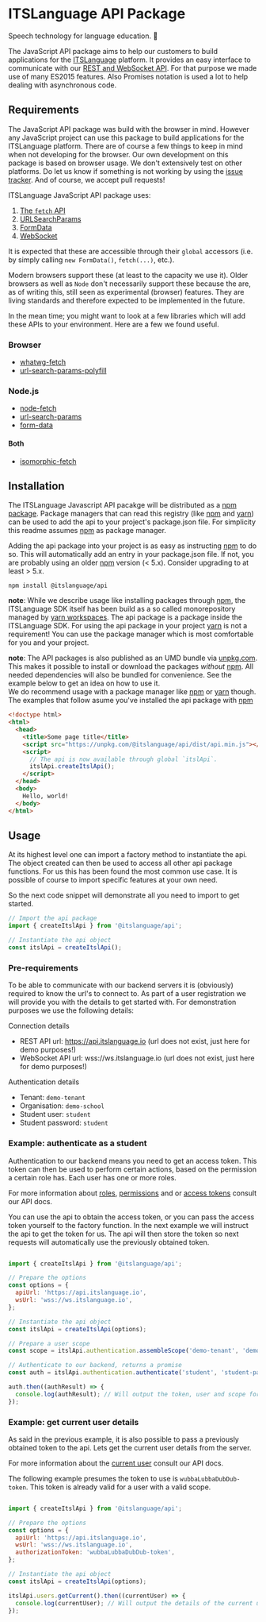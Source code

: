 # ITSLanguage API Package

Speech technology for language education. 📣

The JavaScript API package aims to help our customers to build applications for the [ITSLanguage]
platform. It provides an easy interface to communicate with our [REST and WebSocket API]. For that
purpose we made use of many ES2015 features. Also Promises notation is used a lot to help dealing
with asynchronous code.

## Requirements

The JavaScript API package was build with the browser in mind. However any JavaScript project can
use this package to build applications for the ITSLanguage platform. There are of course a few
things to keep in mind when not developing for the browser. Our own development on this package is
based on browser usage. We don't extensively test on other platforms. Do let us know if something is
not working by using the [issue tracker]. And of course, we accept pull requests!

ITSLanguage JavaScript API package uses:

1. [The `fetch` API][MDN fetch]
1. [URLSearchParams][MDN URLSearchParams]
1. [FormData][MDN FormData]
1. [WebSocket][MDN WebSocket]

It is expected that these are accessible through their `global` accessors (i.e. by simply calling
`new FormData()`, `fetch(...)`, etc.).

Modern browsers support these (at least to the capacity we use it). Older browsers as well as `Node`
don't necessarily support these because the are, as of writing this, still seen as experimental 
(browser) features. They are living standards and therefore expected to be implemented in the 
future.

In the mean time; you might want to look at a few libraries which will add these APIs to your
environment. Here are a few we found useful.

### Browser

- [whatwg-fetch][NPM whatwg-fetch]
- [url-search-params-polyfill][NPM url-search-params-polyfill]

### Node.js

- [node-fetch][NPM node-fetch]
- [url-search-params][NPM url-search-params]
- [form-data][NPM form-data]

#### Both

- [isomorphic-fetch][NPM isomorphic-fetch]

## Installation

The ITSLanguage Javascript API pacakge will be distributed as a [npm package]. Package managers that
can read this registry (like [npm] and [yarn]) can be used to add the api to your project's
package.json file. For simplicity this readme assumes [npm] as package manager.
 
Adding the api package into your project is as easy as instructing [npm] to do so. This will
automatically add an entry in your package.json file. If not, you are probably using an older [npm]
version (< 5.x). Consider upgrading to at least > 5.x. 

```shell
npm install @itslanguage/api
```

**note**: While we describe usage like installing packages through [npm], the ITSLanguage SDK itself
has been build as a so called monorepository managed by [yarn workspaces]. The api package is a
package inside the ITSLanguage SDK. For using the api package in your project [yarn] is not a
requirement! You can use the package manager which is most comfortable for you and your project.

**note**: The API packages is also published as an UMD bundle via [unpkg.com]. This makes it
possible to install or download the packages _without_ [npm]. All needed dependencies will also be
bundled for convenience. See the example below to get an idea on how to use it.  
We do recommend usage with a package manager like [npm] or [yarn] though. The examples that follow
asume you've installed the api package with [npm]

```html
<!doctype html>
<html>
  <head>
    <title>Some page title</title>
    <script src="https://unpkg.com/@itslanguage/api/dist/api.min.js"></script>
    <script>
      // The api is now available through global `itslApi`.
      itslApi.createItslApi();
    </script>
  </head>
  <body>
    Hello, world!
  </body>
</html>

```

## Usage

At its highest level one can import a factory method to instantiate the api. The object created can
then be used to access all other api package functions. For us this has been found the most common
use case. It is possible of course to import specific features at your own need.

So the next code snippet will demonstrate all you need to import to get started.

```js
// Import the api package
import { createItslApi } from '@itslanguage/api';

// Instantiate the api object
const itslApi = createItslApi();
```

### Pre-requirements

To be able to communicate with our backend servers it is (obviously) required to know the url's to
connect to. As part of a user registration we will provide you with the details to get started with.
For demonstration purposes we use the following details:

Connection details
- REST API url: https://api.itslanguage.io (url does not exist, just here for demo purposes!)
- WebSocket API url: wss://ws.itslanguage.io (url does not exist, just here for demo purposes!)

Authentication details
- Tenant: `demo-tenant`
- Organisation: `demo-school`
- Student user: `student`
- Student password: `student`

### Example: authenticate as a student

Authentication to our backend means you need to get an access token. This token can then be used to
perform certain actions, based on the permission a certain role has. Each user has one or more
roles.

For more information about [roles], [permissions] and or [access tokens] consult our API docs.

You can use the api to obtain the access token, or you can pass the access token yourself to the
factory function. In the next example we will instruct the api to get the token for us. The api will
then store the token so next requests will automatically use the previously obtained token. 

```js

import { createItslApi } from '@itslanguage/api';

// Prepare the options
const options = {
  apiUrl: 'https://api.itslanguage.io',
  wsUrl: 'wss://ws.itslanguage.io',
};

// Instantiate the api object
const itslApi = createItslApi(options);

// Prepare a user scope
const scope = itslApi.authentication.assembleScope('demo-tenant', 'demo-school', 'student');

// Authenticate to our backend, returns a promise
const auth = itslApi.authentication.authenticate('student', 'student-password', scope);

auth.then((authResult) => {
  console.log(authResult); // Will output the token, user and scope for the user obtained.
});

```

### Example: get current user details

As said in the previous example, it is also possible to pass a previously obtained token to the api.
Lets get the current user details from the server.

For more information about the [current user] consult our API docs. 

The following example presumes the token to use is `wubbaLubbaDubDub-token`. This token is already
valid for a user with a valid scope. 

```js

import { createItslApi } from '@itslanguage/api';

// Prepare the options
const options = {
  apiUrl: 'https://api.itslanguage.io',
  wsUrl: 'wss://ws.itslanguage.io',
  authorizationToken: 'wubbaLubbaDubDub-token',
};

// Instantiate the api object
const itslApi = createItslApi(options);

itslApi.users.getCurrent().then((currentUser) => {
  console.log(currentUser); // Will output the details of the current user.
});

```

[ITSLanguage]: https://www.itslanguage.nl
[REST and WebSocket API]: https://itslanguage.github.io/itslanguage-docs
[issue tracker]: https://github.com/itslanguage/itslanguage-js/issues
[unpkg.com]: https://unpkg.com
[npm]: https://www.npmjs.com/get-npm
[yarn]: https://yarnpkg.com
[yarn workspaces]: https://yarnpkg.com/blog/2017/08/02/introducing-workspaces
[npm package]: https://npmjs.org/package/@itslanguage/api
[MDN fetch]: https://developer.mozilla.org/en/docs/Web/API/Fetch_API
[MDN URLSearchParams]: https://developer.mozilla.org/en-US/docs/Web/API/URLSearchParams
[MDN FormData]: https://developer.mozilla.org/en-US/docs/Web/API/FormData
[MDN WebSocket]: https://developer.mozilla.org/en-US/docs/Web/API/WebSocket
[NPM isomorphic-fetch]: https://www.npmjs.com/package/isomorphic-fetch
[NPM form-data]: https://www.npmjs.com/package/form-data
[NPM node-fetch]: https://www.npmjs.com/package/node-fetch
[NPM url-search-params]: https://www.npmjs.com/package/url-search-params
[NPM whatwg-fetch]: https://www.npmjs.com/package/whatwg-fetch
[NPM url-search-params-polyfill]: https://www.npmjs.com/package/url-search-params-polyfill
[roles]: https://itslanguage.github.io/itslanguage-docs/api/roles/index.html
[permissions]: https://itslanguage.github.io/itslanguage-docs/api/permissions/index.html
[access tokens]: https://itslanguage.github.io/itslanguage-docs/api/oauth2/index.html
[current user]: https://itslanguage.github.io/itslanguage-docs/api/users/index.html#get-current-user
